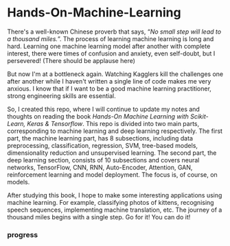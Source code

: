 # Hands-On-Machine-Learning
There's a well-known Chinese proverb that says, “*No small step will lead to a thousand miles.*”. The process of learning machine learning is long and hard. Learning one machine learning model after another with complete interest, there were times of confusion and anxiety, even self-doubt, but I persevered! (There should be applause here)

But now I'm at a bottleneck again. Watching Kagglers kill the challenges one after another while I haven't written a single line of code makes me very anxious. I know that if I want to be a good machine learning practitioner, strong engineering skills are essential.

So, I created this repo, where I will continue to update my notes and thoughts on reading the book *Hands-On Machine Learning with Scikit-Learn, Keras & Tensorflow*. This repo is divided into two main parts, corresponding to machine learning and deep learning respectively. The first part, the machine learning part, has 8 subsections, including data preprocessing, classification, regression, SVM, tree-based models, dimensionality reduction and unsupervised learning. The second part, the deep learning section, consists of 10 subsections and covers neural networks, TensorFlow, CNN, RNN, Auto-Encoder, Attention, GAN, reinforcement learning and model deployment. The focus is, of course, on models.

After studying this book, I hope to make some interesting applications using machine learning. For example, classifying photos of kittens, recognising speech sequences, implementing machine translation, etc. The journey of a thousand miles begins with a single step. Go for it! You can do it!
### progress